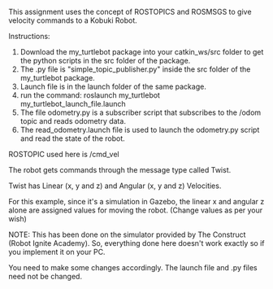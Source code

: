 This assignment uses the concept of ROSTOPICS and ROSMSGS to give velocity commands to a Kobuki Robot. 

Instructions: 
1. Download the my_turtlebot package into your catkin_ws/src folder to get the python scripts in the src folder of the package.
2. The .py file is "simple_topic_publisher.py" inside the src folder of the my_turtlebot package.
3. Launch file is in the launch folder of the same package. 
4. run the command: roslaunch my_turtlebot my_turtlebot_launch_file.launch
5. The file odometry.py is a subscriber script that subscribes to the /odom topic and reads odometry data. 
6. The read_odometry.launch file is used to launch the odometry.py script and read the state of the robot. 

ROSTOPIC used here is /cmd_vel

The robot gets commands through the message type called Twist. 

Twist has Linear (x, y and z) and Angular (x, y and z) Velocities. 

For this example, since it's a simulation in Gazebo, the linear x and angular z alone are assigned values for moving the robot. (Change values as per your wish)

NOTE: This has been done on the simulator provided by The Construct (Robot Ignite Academy). So, everything done here doesn't work exactly so if you implement it on your PC. 

You need to make some changes accordingly. The launch file and .py files need not be changed. 
